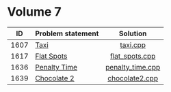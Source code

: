 # Volume 7

|  ID  |                         Problem statement                         |                Solution                |
|:----:|:------------------------------------------------------------------|:--------------------------------------:|
| 1607 | [Taxi](http://acm.timus.ru/problem.aspx?space=1&num=1607)         | [taxi.cpp](./taxi.cpp)                 |
| 1617 | [Flat Spots](http://acm.timus.ru/problem.aspx?space=1&num=1617)   | [flat_spots.cpp](./flat_spots.cpp)     |
| 1636 | [Penalty Time](http://acm.timus.ru/problem.aspx?space=1&num=1636) | [penalty_time.cpp](./penalty_time.cpp) |
| 1639 | [Chocolate 2](http://acm.timus.ru/problem.aspx?space=1&num=1639)  | [chocolate2.cpp](./chocolate2.cpp)     |
